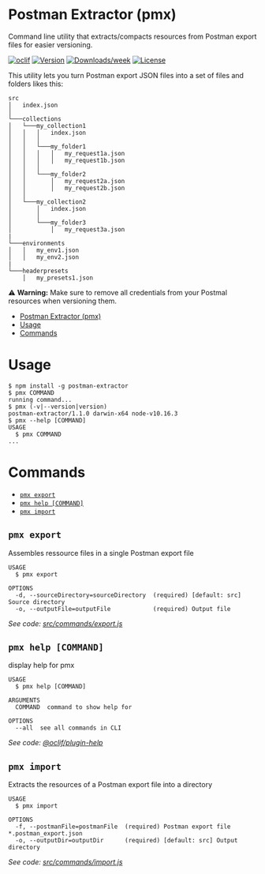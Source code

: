 # Postman Extractor (pmx)

Command line utility that extracts/compacts resources from Postman export files for easier versioning.

[![oclif](https://img.shields.io/badge/cli-oclif-brightgreen.svg)](https://oclif.io)
[![Version](https://img.shields.io/npm/v/postman-extractor.svg)](https://npmjs.org/package/postman-extractor)
[![Downloads/week](https://img.shields.io/npm/dw/postman-extractor.svg)](https://npmjs.org/package/postman-extractor)
[![License](https://img.shields.io/npm/l/postman-extractor.svg)](https://github.com/pozil/postman-extractor/blob/master/package.json)

This utility lets you turn Postman export JSON files into a set of files and folders likes this:

```
src
│   index.json
│
└───collections
│   └───my_collection1
│   │   │   index.json
│   │   │
│   │   └───my_folder1
│   │   │   │   my_request1a.json
│   │   │   │   my_request1b.json
│   │   │
│   │   └───my_folder2
│   │       │   my_request2a.json
│   │       │   my_request2b.json
│   │
│   └───my_collection2
│       │   index.json
│       │
│       └───my_folder3
│           │   my_request3a.json
|
└───environments
│   │   my_env1.json
│   │   my_env2.json
|
└───headerpresets
    │   my_presets1.json
```

⚠️ **Warning:** Make sure to remove all credentials from your Postmal resources when versioning them.

<!-- toc -->
* [Postman Extractor (pmx)](#postman-extractor-pmx)
* [Usage](#usage)
* [Commands](#commands)
<!-- tocstop -->

# Usage

<!-- usage -->
```sh-session
$ npm install -g postman-extractor
$ pmx COMMAND
running command...
$ pmx (-v|--version|version)
postman-extractor/1.1.0 darwin-x64 node-v10.16.3
$ pmx --help [COMMAND]
USAGE
  $ pmx COMMAND
...
```
<!-- usagestop -->

# Commands

<!-- commands -->
* [`pmx export`](#pmx-export)
* [`pmx help [COMMAND]`](#pmx-help-command)
* [`pmx import`](#pmx-import)

## `pmx export`

Assembles ressource files in a single Postman export file

```
USAGE
  $ pmx export

OPTIONS
  -d, --sourceDirectory=sourceDirectory  (required) [default: src] Source directory
  -o, --outputFile=outputFile            (required) Output file
```

_See code: [src/commands/export.js](https://github.com/pozil/postman-extractor/blob/v1.1.0/src/commands/export.js)_

## `pmx help [COMMAND]`

display help for pmx

```
USAGE
  $ pmx help [COMMAND]

ARGUMENTS
  COMMAND  command to show help for

OPTIONS
  --all  see all commands in CLI
```

_See code: [@oclif/plugin-help](https://github.com/oclif/plugin-help/blob/v2.2.3/src/commands/help.ts)_

## `pmx import`

Extracts the resources of a Postman export file into a directory

```
USAGE
  $ pmx import

OPTIONS
  -f, --postmanFile=postmanFile  (required) Postman export file *.postman_export.json
  -o, --outputDir=outputDir      (required) [default: src] Output directory
```

_See code: [src/commands/import.js](https://github.com/pozil/postman-extractor/blob/v1.1.0/src/commands/import.js)_
<!-- commandsstop -->
